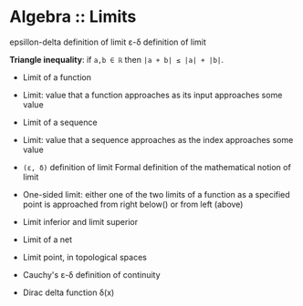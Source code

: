 # Algebra :: Limits


epsillon-delta definition of limit
ε-δ definition of limit

**Triangle inequality**: if `a,b ∈ ℝ` then `|a + b| ≤ |a| + |b|`.



- Limit of a function
- Limit: value that a function approaches as its input approaches some value

- Limit of a sequence
- Limit: value that a sequence approaches as the index approaches some value

- `(ε, δ)` definition of limit
Formal definition of the mathematical notion of limit


- One-sided limit: either one of the two limits of a function as a specified point is approached from right below() or from left (above)

- Limit inferior and limit superior

- Limit of a net
- Limit point, in topological spaces


- Cauchy's ε-δ definition of continuity
- Dirac delta function δ(x)
